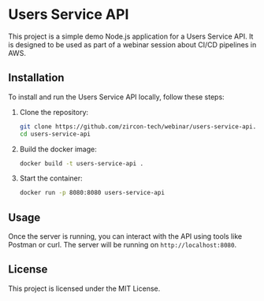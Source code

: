 # Users Service API

This project is a simple demo Node.js application for a Users Service API. It is designed to be used as part of a webinar session about CI/CD pipelines in AWS.

## Installation
To install and run the Users Service API locally, follow these steps:

1. Clone the repository:
    ```bash
    git clone https://github.com/zircon-tech/webinar/users-service-api.git
    cd users-service-api
    ```

2. Build the docker image:
    ```bash
    docker build -t users-service-api .
    ```

3. Start the container:
    ```bash
    docker run -p 8080:8080 users-service-api
    ```

## Usage
Once the server is running, you can interact with the API using tools like Postman or curl. The server will be running on `http://localhost:8080`.

## License
This project is licensed under the MIT License.
